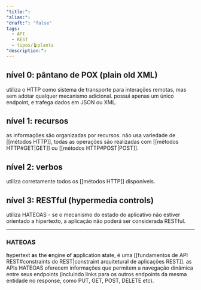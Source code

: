 ```yaml
---
"title:":
"alias:":
"draft:": "false"
tags:
  - API
  - REST
  - tipos/🪴planta
"description:":
---
```

## nível 0: pântano de POX (plain old XML)
utiliza o HTTP como sistema de transporte para interações remotas, mas sem adotar qualquer mecanismo adicional. possui apenas um único endpoint, e trafega dados em JSON ou XML.
## nível 1: recursos
as informações são organizadas por recursos. não usa variedade de [[métodos HTTP]], todas as operações são realizadas com [[métodos HTTP#GET|GET]] ou [[métodos HTTP#POST|POST]].
## nível 2: verbos
utiliza corretamente todos os [[métodos HTTP]] disponíveis.
## nível 3: RESTful (hypermedia controls)
utiliza HATEOAS - se o mecanismo do estado do aplicativo não estiver orientado a hipertexto, a aplicação não poderá ser considerada RESTful.

----
### HATEOAS
**h**ypertext **a**s **t**he **e**ngine **o**f **a**pplication **s**tate, é uma [[fundamentos de API REST#constraints do REST|constraint arquitetural de aplicações REST]]. as APIs HATEOAS oferecem informações que permitem a navegação dinâmica entre seus endpoints (incluindo links para os outros endpoints da mesma entidade no response, como PUT, GET, POST, DELETE etc).